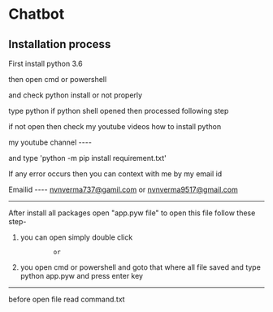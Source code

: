 # Chatbot

## Installation process

First install python 3.6

then open cmd or powershell

and check python install or not properly

type python if python shell opened then processed following step

if not open then check my youtube videos how to install python

my youtube channel ---- 

and type 'python -m pip install requirement.txt'

If any error occurs then you can context with me by my email id

Emailid ---- nvnverma737@gamil.com or nvnverma9517@gmail.com

------------------------------------------------------------------------------------------------------------------


After install all packages open "app.pyw file"  to open this file follow these step-

1) you can open simply double click

                or

2)  you open cmd or powershell and goto that where all file saved
     and type python app.pyw and press enter key
     
     
-----------------------------------------------------------------------------------------------------------------------

before open file read command.txt  
